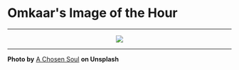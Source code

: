 # Omkaar's Image of the Hour

---

<div align="center">

<a href="https://unsplash.com/photos/shimmering-ribbons-create-a-textured-colorful-abstract-cLI_k3vaoyM">
  <img src="https://images.unsplash.com/photo-1750493189284-7ca9d3583f48?crop=entropy&cs=tinysrgb&fit=max&fm=jpg&ixid=M3w3NjA2Nzh8MHwxfHJhbmRvbXx8fHx8fHx8fDE3NTQ3MjI4MDB8&ixlib=rb-4.1.0&q=80&w=1080" style="max-width:100%; height:auto;">
</a>



</div>

---

**Photo by** [A Chosen Soul](https://unsplash.com/@a_chosensoul) **on Unsplash**
